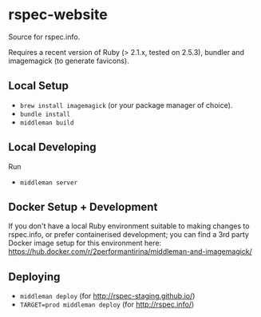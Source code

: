 rspec-website
=============

Source for rspec.info.

Requires a recent version of Ruby (> 2.1.x, tested on 2.5.3), bundler and imagemagick (to generate favicons).

## Local Setup

* `brew install imagemagick` (or your package manager of choice).
* `bundle install`
* `middleman build`

## Local Developing

Run
* `middleman server`

## Docker Setup + Development

If you don't have a local Ruby environment suitable to making changes to rspec.info,
or prefer containerised development; you can find a 3rd party Docker image setup for
this environment here: https://hub.docker.com/r/2performantirina/middleman-and-imagemagick/ 

## Deploying

* `middleman deploy` (for http://rspec-staging.github.io/)
* `TARGET=prod middleman deploy` (for http://rspec.info/)

